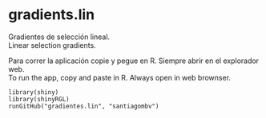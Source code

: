 gradients.lin
=============

Gradientes de selección lineal.  
Linear selection gradients.  

  Para correr la aplicación copie y pegue en R. Siempre abrir en el explorador web.  
  To run the app, copy and paste in R. Always open in web brownser.  

```
library(shiny)
library(shinyRGL)
runGitHub("gradientes.lin", "santiagombv")
```

